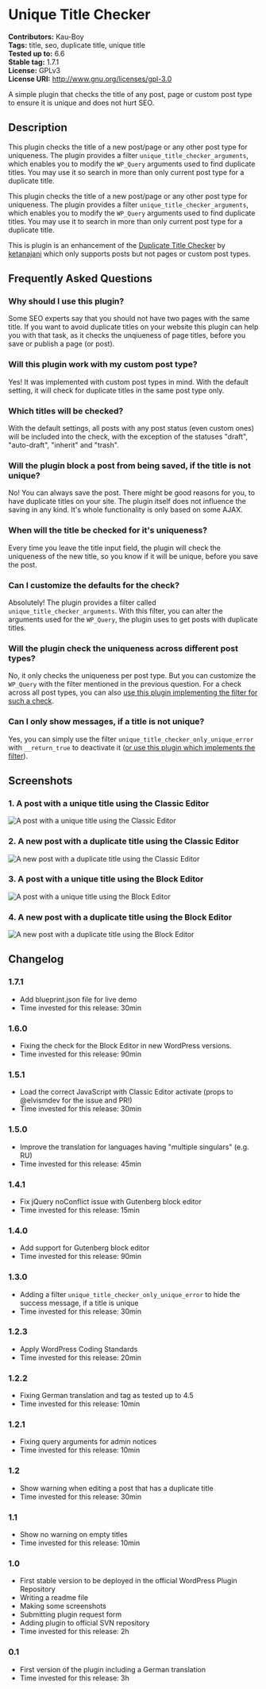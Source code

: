 # Unique Title Checker #
**Contributors:** Kau-Boy  
**Tags:** title, seo, duplicate title, unique title  
**Tested up to:** 6.6  
**Stable tag:** 1.7.1  
**License:** GPLv3  
**License URI:** http://www.gnu.org/licenses/gpl-3.0  

A simple plugin that checks the title of any post, page or custom post type to ensure it is unique and does not hurt SEO.

## Description ##
This plugin checks the title of a new post/page or any other post type for uniqueness. The plugin provides a filter `unique_title_checker_arguments`, which enables you to modify the `WP_Query` arguments used to find duplicate titles. You may use it so search in more than only current post type for a duplicate title.

This plugin checks the title of a new post/page or any other post type for uniqueness. The plugin provides a filter `unique_title_checker_arguments`, which enables you to modify the `WP_Query` arguments used to find duplicate titles. You may use it to search in more than only current post type for a duplicate title.

This is plugin is an enhancement of the [Duplicate Title Checker](https://wordpress.org/plugins/duplicate-title-checker/) by [ketanajani](https://profiles.wordpress.org/ketanajani/) which only supports posts but not pages or custom post types.

## Frequently Asked Questions ##

### Why should I use this plugin? ###
Some SEO experts say that you should not have two pages with the same title. If you want to avoid duplicate titles on your website this plugin can help you with that task, as it checks the unqiueness of page titles, before you save or publish a page (or post).

### Will this plugin work with my custom post type? ###
Yes! It was implemented with custom post types in mind. With the default setting, it will check for duplicate titles in the same post type only.

### Which titles will be checked? ###
With the default settings, all posts with any post status (even custom ones) will be included into the check, with the exception of the statuses "draft", "auto-draft", "inherit" and "trash".

### Will the plugin block a post from being saved, if the title is not unique? ###
No! You can always save the post. There might be good reasons for you, to have duplicate titles on your site. The plugin itself does not influence the saving in any kind. It's whole functionality is only based on some AJAX.

### When will the title be checked for it's uniqueness? ###
Every time you leave the title input field, the plugin will check the uniqueness of the new title, so you know if it will be unique, before you save the post.

### Can I customize the defaults for the check? ###
Absolutely! The plugin provides a filter called `unique_title_checker_arguments`. With this filter, you can alter the arguments used for the `WP_Query`,  the plugin uses to get posts with duplicate titles.

### Will the plugin check the uniqueness across different post types? ###
No, it only checks the uniqueness per post type. But you can customize the `WP_Query` with the filter mentioned in the previous question. For a check across all post types, you can also [use this plugin implementing the filter for such a check](https://gist.github.com/2ndkauboy/140116e47f2d6c8ae25b002592ac45eb).

### Can I only show messages, if a title is not unique? ###
Yes, you can simply use the filter `unique_title_checker_only_unique_error` with `__return_true` to deactivate it ([or use this plugin which implements the filter](https://gist.github.com/140116e47f2d6c8ae25b002592ac45eb)).

## Screenshots ##
### 1. A post with a unique title using the Classic Editor
![A post with a unique title using the Classic Editor](https://raw.githubusercontent.com/2ndkauboy/unique-title-checker/master/.wordpress-org/screenshot-1.png)

### 2. A new post with a duplicate title using the Classic Editor ###
![A new post with a duplicate title using the Classic Editor](https://raw.githubusercontent.com/2ndkauboy/unique-title-checker/master/.wordpress-org/screenshot-2.png)

### 3. A post with a unique title using the Block Editor
![A post with a unique title using the Block Editor](https://raw.githubusercontent.com/2ndkauboy/unique-title-checker/master/.wordpress-org/screenshot-3.png)

### 4. A new post with a duplicate title using the Block Editor
![A new post with a duplicate title using the Block Editor](https://raw.githubusercontent.com/2ndkauboy/unique-title-checker/master/.wordpress-org/screenshot-4.png)

## Changelog ##

### 1.7.1 ###
* Add blueprint.json file for live demo
* Time invested for this release: 30min

### 1.6.0 ###
* Fixing the check for the Block Editor in new WordPress versions.
* Time invested for this release: 90min

### 1.5.1 ###
* Load the correct JavaScript with Classic Editor activate (props to @elvismdev for the issue and PR!)
* Time invested for this release: 30min

### 1.5.0 ###
* Improve the translation for languages having "multiple singulars" (e.g. RU)
* Time invested for this release: 45min

### 1.4.1 ###
* Fix jQuery noConflict issue with Gutenberg block editor
* Time invested for this release: 15min

### 1.4.0 ###
* Add support for Gutenberg block editor
* Time invested for this release: 90min

### 1.3.0 ###
* Adding a filter `unique_title_checker_only_unique_error` to hide the success message, if a title is unique
* Time invested for this release: 30min

### 1.2.3 ###
* Apply WordPress Coding Standards
* Time invested for this release: 20min

### 1.2.2 ###
* Fixing German translation and tag as tested up to 4.5
* Time invested for this release: 10min

### 1.2.1 ###
* Fixing query arguments for admin notices
* Time invested for this release: 10min

### 1.2 ###
* Show warning when editing a post that has a duplicate title
* Time invested for this release: 30min

### 1.1 ###
* Show no warning on empty titles
* Time invested for this release: 10min

### 1.0 ###
* First stable version to be deployed in the official WordPress Plugin Repository
* Writing a readme file
* Making some screenshots
* Submitting plugin request form
* Adding plugin to official SVN repository
* Time invested for this release: 2h

### 0.1 ###
* First version of the plugin including a German translation
* Time invested for this release: 3h
